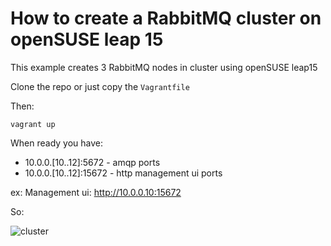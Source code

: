 How to create a RabbitMQ cluster on openSUSE leap 15
==

This example creates 3 RabbitMQ nodes in cluster using openSUSE leap15

Clone the repo or just copy the `Vagrantfile`

Then:
```
vagrant up 
```


When ready you have:
 - 10.0.0.[10..12]:5672 - amqp ports
 - 10.0.0.[10..12]:15672 - http management ui ports
 
ex: Management ui:
http://10.0.0.10:15672

So:

![cluster](https://raw.githubusercontent.com/Gsantomaggio/rabbitmq-utils/master/rabbitmq-suse/vagrant_cluster/img/cluster.png)
